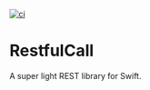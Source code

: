 [![ci](https://github.com/ChildRescueCoalition/RestfulCall/actions/workflows/ci.yml/badge.svg)](https://github.com/ChildRescueCoalition/RestfulCall/actions/workflows/ci.yml)

# RestfulCall
A super light REST library for Swift.

